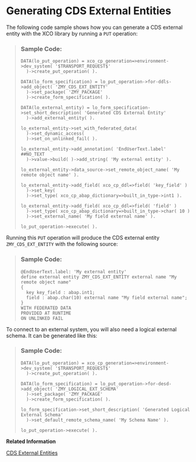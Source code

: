 <!-- loioab110b5a75d64d92a0bb51891dc9deb2 -->

# Generating CDS External Entities

The following code sample shows how you can generate a CDS external entity with the XCO library by running a `PUT` operation:

> ### Sample Code:  
> ```abap
> DATA(lo_put_operation) = xco_cp_generation=>environment->dev_system( '$TRANSPORT_REQUEST$'
>   )->create_put_operation( ).
>  
> DATA(lo_form_specification) = lo_put_operation->for-ddls->add_object( 'ZMY_CDS_EXT_ENTITY'
>   )->set_package( 'ZMY_PACKAGE'
>   )->create_form_specification( ).
>  
> DATA(lo_external_entity) = lo_form_specification->set_short_description( 'Generated CDS External Entity'
>   )->add_external_entity( ).
>  
> lo_external_entity->set_with_federated_data(
>   )->set_dynamic_access(
>   )->set_on_unlinked_fail( ).
>  
> lo_external_entity->add_annotation( 'EndUserText.label' ##NO_TEXT
>   )->value->build( )->add_string( 'My external entity' ).
>  
> lo_external_entity->data_source->set_remote_object_name( 'My remote object name' ).
>  
> lo_external_entity->add_field( xco_cp_ddl=>field( 'key_field' )
>   )->set_key(
>   )->set_type( xco_cp_abap_dictionary=>built_in_type->int1 ).
>  
> lo_external_entity->add_field( xco_cp_ddl=>field( 'field' )
>   )->set_type( xco_cp_abap_dictionary=>built_in_type->char( 10 )
>   )->set_external_name( 'My field external name' ).
>  
> lo_put_operation->execute( ).
> ```

Running this `PUT` operation will produce the CDS external entity `ZMY_CDS_EXT_ENTITY` with the following source:

> ### Sample Code:  
> ```
> @EndUserText.label: 'My external entity'
> define external entity ZMY_CDS_EXT_ENTITY external name "My remote object name"
> {
>   key key_field : abap.int1;
>   field : abap.char(10) external name "My field external name";
> }
> WITH FEDERATED DATA
> PROVIDED AT RUNTIME
> ON UNLINKED FAIL
> ```

To connect to an external system, you will also need a logical external schema. It can be generated like this:

> ### Sample Code:  
> ```abap
> DATA(lo_put_operation) = xco_cp_generation=>environment->dev_system( '$TRANSPORT_REQUEST$'
>   )->create_put_operation( ).
>    
> DATA(lo_form_specification) = lo_put_operation->for-desd->add_object( 'ZMY_LOGICAL_EXT_SCHEMA'
>   )->set_package( 'ZMY_PACKAGE'
>   )->create_form_specification( ).
>  
> lo_form_specification->set_short_description( 'Generated Logical External Schema'
>   )->set_default_remote_schema_name( 'My Schema Name' ).
>  
> lo_put_operation->execute( ).
> ```

**Related Information**  


[CDS External Entities](https://help.sap.com/docs/abap-cloud/abap-data-models/cds-external-entities)


